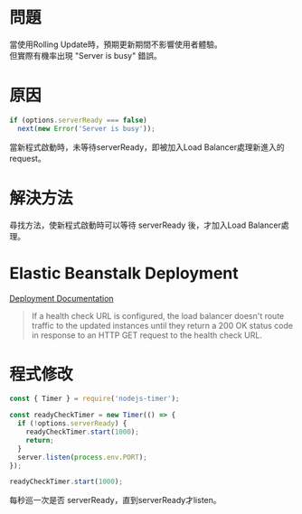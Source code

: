# 問題
當使用Rolling Update時，預期更新期間不影響使用者體驗。
<br />
但實際有機率出現 "Server is busy" 錯誤。

# 原因
```js
if (options.serverReady === false) 
  next(new Error('Server is busy'));
```
當新程式啟動時，未等待serverReady，即被加入Load Balancer處理新進入的request。

# 解決方法
尋找方法，使新程式啟動時可以等待 serverReady 後，才加入Load Balancer處理。

# Elastic Beanstalk Deployment
[Deployment Documentation](https://docs.aws.amazon.com/elasticbeanstalk/latest/dg/using-features.rolling-version-deploy.html)
> If a health check URL is configured, the load balancer doesn't route traffic to the updated instances until they return a 200 OK status code in response to an HTTP GET request to the health check URL.

# 程式修改
```js
const { Timer } = require('nodejs-timer');

const readyCheckTimer = new Timer(() => {
  if (!options.serverReady) {
    readyCheckTimer.start(1000);
    return;
  }
  server.listen(process.env.PORT);
});

readyCheckTimer.start(1000);
```
每秒巡一次是否 serverReady，直到serverReady才listen。